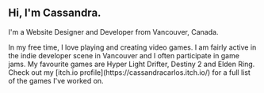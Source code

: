 <h2>Hi, I'm Cassandra.</h2>
<p>I'm a Website Designer and Developer from Vancouver, Canada.</p>

<p>In my free time, I love playing and creating video games. I am fairly active in the indie developer scene in Vancouver and I often participate in game jams. My favourite games are Hyper Light Drifter, Destiny 2 and Elden Ring. Check out my [itch.io profile](https://cassandracarlos.itch.io/) for a full list of the games I've worked on.</p>
